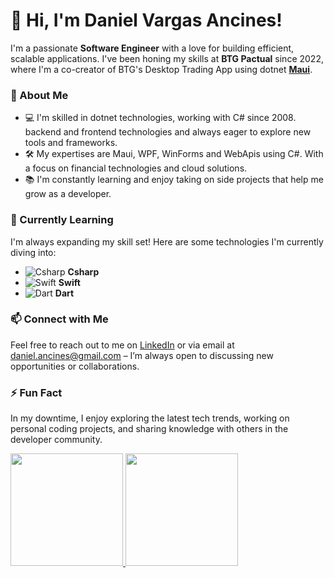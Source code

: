# 🤘 Hi, I'm Daniel Vargas Ancines!

I'm a passionate **Software Engineer** with a love for building efficient, scalable applications. I've been honing my skills at **BTG Pactual** since 2022, where I'm a co-creator of BTG's Desktop Trading App using dotnet **[Maui](https://learn.microsoft.com/en-us/dotnet/maui/what-is-maui)**.

### 🚀 About Me
- 💻 I'm skilled in dotnet technologies, working with C# since 2008.  backend and frontend technologies and always eager to explore new tools and frameworks.
- 🛠️ My expertises are Maui, WPF, WinForms and WebApis using C#. With a focus on financial technologies and cloud solutions.
- 📚 I'm constantly learning and enjoy taking on side projects that help me grow as a developer.

### 📖 Currently Learning
I'm always expanding my skill set! Here are some technologies I'm currently diving into:

- ![Csharp](https://img.shields.io/badge/C%23-239120?style=for-the-badge&logo=c-sharp&logoColor=white) **Csharp**
- ![Swift](https://img.shields.io/badge/Swift-FA7343?style=for-the-badge&logo=swift&logoColor=white) **Swift**
- ![Dart](https://img.shields.io/badge/Dart-0175C2?style=flat-square&logo=dart&logoColor=white) **Dart**

### 📫 Connect with Me
Feel free to reach out to me on [LinkedIn](https://www.linkedin.com/in/danielancines) or via email at [daniel.ancines@gmail.com](mailto:daniel.ancines@gmail.com) – I’m always open to discussing new opportunities or collaborations.

### ⚡ Fun Fact
In my downtime, I enjoy exploring the latest tech trends, working on personal coding projects, and sharing knowledge with others in the developer community.

<div>
<a href="https://github.com/danielancines">
<img loading="lazy" height="180em" src="https://github-readme-stats.vercel.app/api/top-langs/?username=danielancines&layout=compact&langs_count=7&theme=dracula"/>
<img loading="lazy" height="180em" src="https://github-readme-stats.vercel.app/api?username=danielancines&show_icons=true&theme=dracula&include_all_commits=true&count_private=true"/>
</div>
